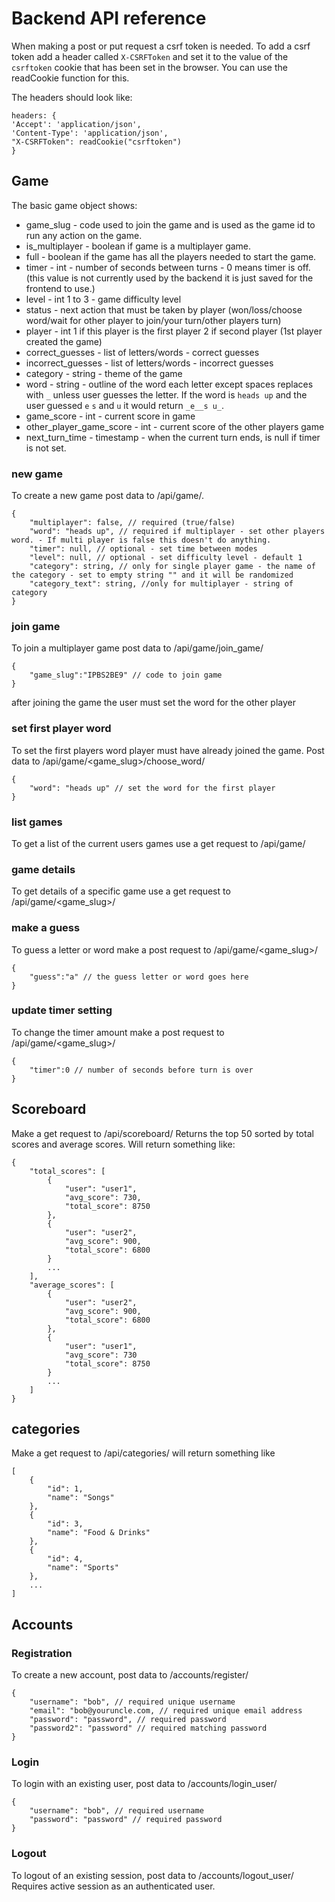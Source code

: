 # Backend API reference

When making a post or put request a csrf token is needed. To add a csrf token add a header called `X-CSRFToken`
and set it to the value of the `csrftoken` cookie that has been
set in the browser. You can use the readCookie function for this.

The headers should look like:

    headers: {
    'Accept': 'application/json',
    'Content-Type': 'application/json',
    "X-CSRFToken": readCookie("csrftoken")
    }

## Game

The basic game object shows:

- game_slug - code used to join the game and is used as the game id to run any action on the game.
- is_multiplayer - boolean if game is a multiplayer game.
- full - boolean if the game has all the players needed to start the game.
- timer - int - number of seconds between turns - 0 means timer is off. (this value is not currently used by the backend it is just saved for the frontend to use.)
- level - int 1 to 3 - game difficulty level
- status - next action that must be taken by player (won/loss/choose word/wait for other player to join/your turn/other players turn)
- player - int 1 if this player is the first player 2 if second player (1st player created the game)
- correct_guesses - list of letters/words - correct guesses
- incorrect_guesses - list of letters/words - incorrect guesses
- category - string - theme of the game
- word - string - outline of the word each letter except spaces replaces with `_` unless user guesses the letter. If the word is `heads up` and the user guessed `e` `s` and `u` it would return `_e__s u_`.
- game_score - int - current score in game
- other_player_game_score - int - current score of the other players game
- next_turn_time - timestamp - when the current turn ends, is null if timer is not set.

### new game

To create a new game post data to /api/game/.

    {
        "multiplayer": false, // required (true/false)
        "word": "heads up", // required if multiplayer - set other players word. - If multi player is false this doesn't do anything.
        "timer": null, // optional - set time between modes
        "level": null, // optional - set difficulty level - default 1
        "category": string, // only for single player game - the name of the category - set to empty string "" and it will be randomized
        "category_text": string, //only for multiplayer - string of category
    }

### join game

To join a multiplayer game post data to /api/game/join_game/

    {
        "game_slug":"IPBS2BE9" // code to join game
    }

after joining the game the user must set the word for the other player

### set first player word

To set the first players word player must have already joined the game. Post data to /api/game/<game_slug>/choose_word/

    {
        "word": "heads up" // set the word for the first player
    }

### list games

To get a list of the current users games use a get request to /api/game/

### game details

To get details of a specific game use a get request to /api/game/<game_slug>/

### make a guess

To guess a letter or word make a post request to /api/game/<game_slug>/

    {
        "guess":"a" // the guess letter or word goes here
    }

### update timer setting

To change the timer amount make a post request to /api/game/<game_slug>/

    {
        "timer":0 // number of seconds before turn is over
    }

## Scoreboard

Make a get request to /api/scoreboard/
Returns the top 50 sorted by total scores and average scores.
Will return something like:

    {
        "total_scores": [
            {
                "user": "user1",
                "avg_score": 730,
                "total_score": 8750
            },
            {
                "user": "user2",
                "avg_score": 900,
                "total_score": 6800
            }
            ...
        ],
        "average_scores": [
            {
                "user": "user2",
                "avg_score": 900,
                "total_score": 6800
            },
            {
                "user": "user1",
                "avg_score": 730
                "total_score": 8750
            }
            ...
        ]
    }

## categories

Make a get request to /api/categories/
will return something like

    [
        {
            "id": 1,
            "name": "Songs"
        },
        {
            "id": 3,
            "name": "Food & Drinks"
        },
        {
            "id": 4,
            "name": "Sports"
        },
        ...
    ]

## Accounts

### Registration

To create a new account, post data to /accounts/register/

    {
        "username": "bob", // required unique username
        "email": "bob@youruncle.com, // required unique email address
        "password": "password", // required password
        "password2": "password" // required matching password
    }

### Login

To login with an existing user, post data to /accounts/login_user/

    {
        "username": "bob", // required username
        "password": "password" // required password
    }

### Logout

To logout of an existing session, post data to /accounts/logout_user/
Requires active session as an authenticated user.
